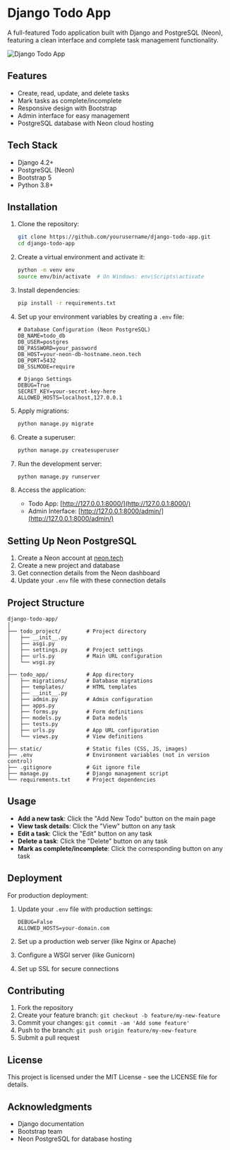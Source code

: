# Django Todo App

A full-featured Todo application built with Django and PostgreSQL (Neon), featuring a clean interface and complete task management functionality.

![Django Todo App](https://via.placeholder.com/800x400?text=Django+Todo+App)

## Features

- Create, read, update, and delete tasks
- Mark tasks as complete/incomplete
- Responsive design with Bootstrap
- Admin interface for easy management
- PostgreSQL database with Neon cloud hosting

## Tech Stack

- Django 4.2+
- PostgreSQL (Neon)
- Bootstrap 5
- Python 3.8+

## Installation

1. Clone the repository:
   ```bash
   git clone https://github.com/yourusername/django-todo-app.git
   cd django-todo-app
   ```

2. Create a virtual environment and activate it:
   ```bash
   python -m venv env
   source env/bin/activate  # On Windows: env\Scripts\activate
   ```

3. Install dependencies:
   ```bash
   pip install -r requirements.txt
   ```

4. Set up your environment variables by creating a `.env` file:
   ```
   # Database Configuration (Neon PostgreSQL)
   DB_NAME=todo_db
   DB_USER=postgres
   DB_PASSWORD=your_password
   DB_HOST=your-neon-db-hostname.neon.tech
   DB_PORT=5432
   DB_SSLMODE=require

   # Django Settings
   DEBUG=True
   SECRET_KEY=your-secret-key-here
   ALLOWED_HOSTS=localhost,127.0.0.1
   ```

5. Apply migrations:
   ```bash
   python manage.py migrate
   ```

6. Create a superuser:
   ```bash
   python manage.py createsuperuser
   ```

7. Run the development server:
   ```bash
   python manage.py runserver
   ```

8. Access the application:
   - Todo App: [http://127.0.0.1:8000/](http://127.0.0.1:8000/)
   - Admin Interface: [http://127.0.0.1:8000/admin/](http://127.0.0.1:8000/admin/)

## Setting Up Neon PostgreSQL

1. Create a Neon account at [neon.tech](https://neon.tech)
2. Create a new project and database
3. Get connection details from the Neon dashboard
4. Update your `.env` file with these connection details

## Project Structure

```
django-todo-app/
│
├── todo_project/        # Project directory
│   ├── __init__.py
│   ├── asgi.py
│   ├── settings.py      # Project settings
│   ├── urls.py          # Main URL configuration
│   └── wsgi.py
│
├── todo_app/            # App directory
│   ├── migrations/      # Database migrations
│   ├── templates/       # HTML templates
│   ├── __init__.py
│   ├── admin.py         # Admin configuration
│   ├── apps.py
│   ├── forms.py         # Form definitions
│   ├── models.py        # Data models
│   ├── tests.py
│   ├── urls.py          # App URL configuration
│   └── views.py         # View definitions
│
├── static/              # Static files (CSS, JS, images)
├── .env                 # Environment variables (not in version control)
├── .gitignore           # Git ignore file
├── manage.py            # Django management script
└── requirements.txt     # Project dependencies
```

## Usage

- **Add a new task**: Click the "Add New Todo" button on the main page
- **View task details**: Click the "View" button on any task
- **Edit a task**: Click the "Edit" button on any task
- **Delete a task**: Click the "Delete" button on any task
- **Mark as complete/incomplete**: Click the corresponding button on any task

## Deployment

For production deployment:

1. Update your `.env` file with production settings:
   ```
   DEBUG=False
   ALLOWED_HOSTS=your-domain.com
   ```

2. Set up a production web server (like Nginx or Apache)
3. Configure a WSGI server (like Gunicorn)
4. Set up SSL for secure connections

## Contributing

1. Fork the repository
2. Create your feature branch: `git checkout -b feature/my-new-feature`
3. Commit your changes: `git commit -am 'Add some feature'`
4. Push to the branch: `git push origin feature/my-new-feature`
5. Submit a pull request

## License

This project is licensed under the MIT License - see the LICENSE file for details.

## Acknowledgments

- Django documentation
- Bootstrap team
- Neon PostgreSQL for database hosting
